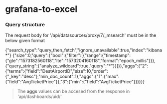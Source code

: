 # grafana-to-excel


### Query structure

The request body for '/api/datasources/proxy/7/_msearch' must be in the below given format


{"search_type":"query_then_fetch","ignore_unavailable":true,"index":"kibana*"}
{"size":0,"query":{"bool":{"filter":[{"range":{"timestamp":{"gte":"1573182560118","lte":"1573204160118","format":"epoch_millis"}}},{"query_string":{"analyze_wildcard":true,"query":"*"}}]}},"aggs":{"2":{"terms":{"field":"DestAirportID","size":10,"order":{"_key":"desc"},"min_doc_count":1},"aggs":{"1":{"max":{"field":"AvgTicketPrice"}},"3":{"min":{"field":"AvgTicketPrice"}}}}}}

>The **aggs** values can be accesed from the response in 'api/dashboards/uid/' 
